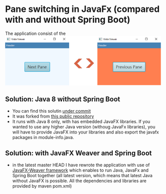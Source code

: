 # Pane switching in JavaFx (compared with and without Spring Boot)
The application consist of the 
![screenshot](doc/img/screenshot.png)
## Solution: Java 8 without Spring Boot
* You can find this solutin [under commit](https://github.com/JinyKafe/JavaFx_pane_switching/commit/c22b7ca54e80a0fc8dfdac326db801038890bfe7)
* It was forked from [this public repository](https://gist.github.com/jewelsea/6460130)
* It runs with Java 8 only, with has embedded JavaFX libraries. If you wanted to use any higher Java version (withoug JavaFx libraries), you will have to provide JavaFX into your libraries and also export the javafx packages in module-info.java.

## Solution: with JavaFX Weaver and Spring Boot
* in the latest master HEAD I have rewrote the application with use of [JavaFX-Weaver framework](https://github.com/rgielen/javafx-weaver) which enables to run Java, JavaFx and Spring Boot together (all latest version, which means that latest Java without JavaFX is possible. All the dependencies and libraries are provided by maven pom.xml)


